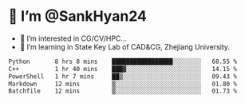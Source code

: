 # 👋 I’m @SankHyan24

- 👀 I’m interested in CG/CV/HPC...
- 🌱 I’m learning in State Key Lab of CAD&CG, Zhejiang University.

<!---
SankHyan24/SankHyan24 is a ✨ special ✨ repository because its `README.md` (this file) appears on your GitHub profile.
You can click the Preview link to take a look at your changes.
--->
<!--START_SECTION:waka-->

```txt
Python       8 hrs 8 mins    █████████████████░░░░░░░░   68.55 %
C++          1 hr 40 mins    ███▓░░░░░░░░░░░░░░░░░░░░░   14.15 %
PowerShell   1 hr 7 mins     ██▒░░░░░░░░░░░░░░░░░░░░░░   09.43 %
Markdown     12 mins         ▒░░░░░░░░░░░░░░░░░░░░░░░░   01.80 %
Batchfile    12 mins         ▒░░░░░░░░░░░░░░░░░░░░░░░░   01.73 %
```

<!--END_SECTION:waka-->
